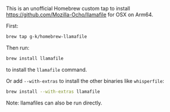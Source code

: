 This is an unofficial Homebrew custom tap to install https://github.com/Mozilla-Ocho/llamafile for OSX on Arm64.


First:

```sh
brew tap g-k/homebrew-llamafile
```

Then run:

```sh
brew install llamafile
```

to install the `llamafile` command.

Or add `--with-extras` to install the other binaries like `whisperfile`:

```sh
brew install --with-extras llamafile
```

Note: llamafiles can also be run directly.